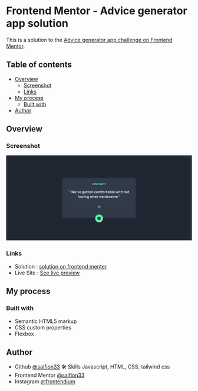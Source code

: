 # Frontend Mentor - Advice generator app solution

This is a solution to the [Advice generator app challenge on Frontend Mentor](https://www.frontendmentor.io/challenges/advice-generator-app-QdUG-13db).

## Table of contents
- [Overview](#overview)
  - [Screenshot](#screenshot)
  - [Links](#links)
- [My process](#my-process)
  - [Built with](#built-with)
- [Author](#author)

## Overview

### Screenshot

![Advice genrator screenshot](https://github.com/saifion33/advice-generator-app/blob/main/images/Screenshot%20%20Advice%20Generator.png)



### Links

- Solution : [solution on frontend menter](https://your-solution-url.com)
- Live Site : [See live preview](https://qr-code-component-preview.netlify.app/)

## My process

### Built with

- Semantic HTML5 markup
- CSS custom properties
- Flexbox

## Author
- Github [@saifion33](https://github.com/saifion33)
 🛠 Skills
  Javascript, HTML, CSS, tailwind css
- Frontend Mentor [@saifion33](https://www.frontendmentor.io/profile/mxplayerofficial)
- Instagram [@frontendium](https://instagram.com/frontendium/)
